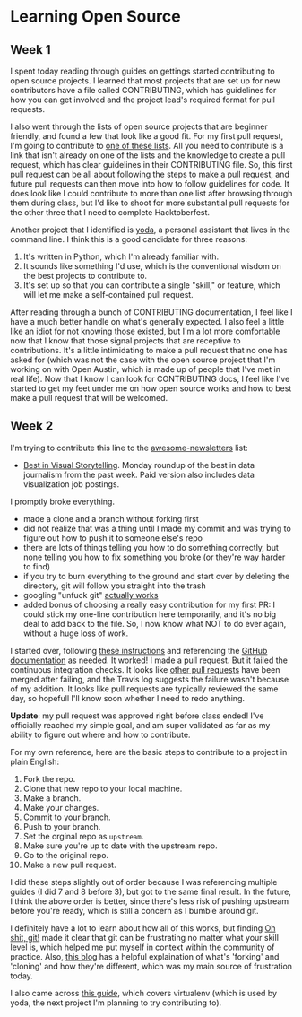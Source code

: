 # Learning Open Source

## Week 1
I spent today reading through guides on gettings started contributing to open source projects. I learned that most projects that are set up for new contributors have a file called CONTRIBUTING, which has guidelines for how you can get involved and the project lead's required format for pull requests. 

I also went through the lists of open source projects that are beginner friendly, and found a few that look like a good fit. For my first pull request, I'm going to contribute to [one of these lists](https://github.com/vredniy/awesome-awesomeness). All you need to contribute is a link that isn't already on one of the lists and the knowledge to create a pull request, which has clear guidelines in their CONTRIBUTING file. So, this first pull request can be all about following the steps to make a pull request, and future pull requests can then move into how to follow guidelines for code. It does look like I could contribute to more than one list after browsing through them during class, but I'd like to shoot for more substantial pull requests for the other three that I need to complete Hacktoberfest.

Another project that I identified is [yoda](https://github.com/yoda-pa/yoda), a personal assistant that lives in the command line. I think this is a good candidate for three reasons: 
 1. It's written in Python, which I'm already familiar with.
 2. It sounds like something I'd use, which is the conventional wisdom on the best projects to contribute to. 
 3. It's set up so that you can contribute a single "skill," or feature, which will let me make a self-contained pull request.

After reading through a bunch of CONTRIBUTING documentation, I feel like I have a much better handle on what's generally expected. I also feel a little like an idiot for not knowing those existed, but I'm a lot more comfortable now that I know that those signal projects that are receptive to contributions. It's a little intimidating to make a pull request that no one has asked for (which was not the case with the open source project that I'm working on with Open Austin, which is made up of people that I've met in real life). Now that I know I can look for CONTRIBUTING docs, I feel like I've started to get my feet under me on how open source works and how to best make a pull request that will be welcomed.

## Week 2
I'm trying to contribute this line to the [awesome-newsletters](https://github.com/vredniy/awesome-newsletters) list:
 * [Best in Visual Storytelling](http://tinyletter.us16.list-manage1.com/subscribe?u=5c12dabe1e59a9fbde1174b8c&id=e27a48af53). Monday roundup of the best in data journalism from the past week. Paid version also includes data visualization job postings.

I promptly broke everything.
 * made a clone and a branch without forking first
 * did not realize that was a thing until I made my commit and was trying to figure out how to push it to someone else's repo
 * there are lots of things telling you how to do something correctly, but none telling you how to fix something you broke (or they're way harder to find)
 * if you try to burn everything to the ground and start over by deleting the directory, git will follow you straight into the trash
 * googling "unfuck git" [actually works](http://ohshitgit.com/)
 * added bonus of choosing a really easy contribution for my first PR: I could stick my one-line contribution here temporarily, and it's no big deal to add back to the file. So, I now know what NOT to do ever again, without a huge loss of work.

I started over, following [these instructions](https://www.digitalocean.com/community/tutorials/how-to-create-a-pull-request-on-github) and referencing the [GitHub documentation](https://help.github.com/articles/configuring-a-remote-for-a-fork/) as needed. It worked! I made a pull request. But it failed the continuous integration checks. It looks like [other pull requests](https://github.com/vredniy/awesome-newsletters/pulls?q=is%3Apr+is%3Aclosed) have been merged after failing, and the Travis log suggests the failure wasn't because of my addition. It looks like pull requests are typically reviewed the same day, so hopefull I'll know soon whether I need to redo anything.

**Update**: my pull request was approved right before class ended! I've officially reached my simple goal, and am super validated as far as my ability to figure out where and how to contribute.

For my own reference, here are the basic steps to contribute to a project in plain English:
 1. Fork the repo.
 2. Clone that new repo to your local machine.
 3. Make a branch.
 4. Make your changes.
 5. Commit to your branch.
 6. Push to your branch.
 7. Set the orginal repo as `upstream`.
 8. Make sure you're up to date with the upstream repo.
 9. Go to the original repo.
 10. Make a new pull request.

I did these steps slightly out of order because I was referencing multiple guides (I did 7 and 8 before 3), but got to the same final result. In the future, I think the above order is better, since there's less risk of pushing upstream before you're ready, which is still a concern as I bumble around git.

I definitely have a lot to learn about how all of this works, but finding [Oh shit, git!](http://ohshitgit.com/) made it clear that git can be frustrating no matter what your skill level is, which helped me put myself in context within the community of practice. Also, [this blog](http://bryanpendleton.blogspot.com/2014/07/git-clone-vs-fork.html) has a helpful explaination of what's 'forking' and 'cloning' and how they're different, which was my main source of frustration today.

I also came across [this guide](http://dont-be-afraid-to-commit.readthedocs.io/en/latest/index.html), which covers virtualenv (which is used by yoda, the next project I'm planning to try contributing to).
